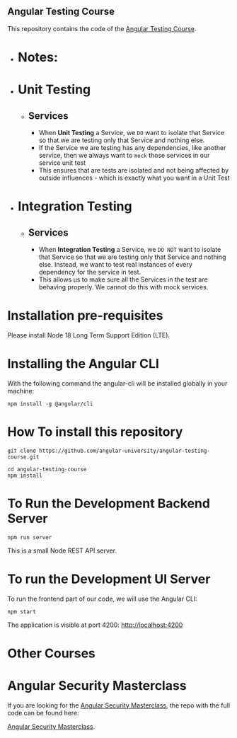 
## Angular Testing Course

This repository contains the code of the [Angular Testing Course](https://angular-university.io/course/angular-testing-course).


- # Notes:

- # Unit Testing
    - ## Services
        - When **Unit Testing** a Service, we `DO` want to isolate that Service so that we are testing only that Service and nothing else.
        - If the Service we are testing has any dependencies, like another service, then we always want to `mock` those services in our service unit test
        - This ensures that are tests are isolated and not being affected by outside influences - which is exactly what you want in a Unit Test


- # Integration Testing
    - ## Services
        - When **Integration Testing** a Service, we `DO NOT` want to isolate that Service so that we are testing only that Service and nothing else. Instead, we want to test real instances of every dependency for the service in test.
        - This allows us to make sure all the Services in the test are behaving properly. We cannot do this with mock services.
    



# Installation pre-requisites

Please install Node 18 Long Term Support Edition (LTE).

# Installing the Angular CLI

With the following command the angular-cli will be installed globally in your machine:

    npm install -g @angular/cli 


# How To install this repository

    git clone https://github.com/angular-university/angular-testing-course.git
       
    cd angular-testing-course
    npm install

# To Run the Development Backend Server

    npm run server

This is a small Node REST API server.

# To run the Development UI Server

To run the frontend part of our code, we will use the Angular CLI:

    npm start 

The application is visible at port 4200: [http://localhost:4200](http://localhost:4200)





# Other Courses

# Angular Security Masterclass

If you are looking for the [Angular Security Masterclass](https://angular-university.io/course/angular-security-course), the repo with the full code can be found here:

[Angular Security Masterclass](https://github.com/angular-university/angular-security-course).
